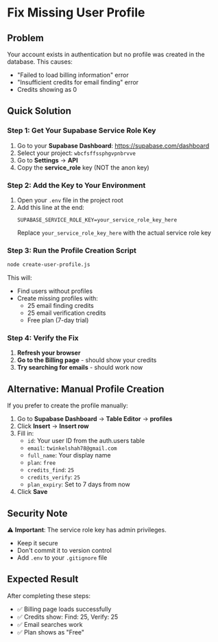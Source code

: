# Fix Missing User Profile

## Problem
Your account exists in authentication but no profile was created in the database. This causes:
- "Failed to load billing information" error
- "Insufficient credits for email finding" error
- Credits showing as 0

## Quick Solution

### Step 1: Get Your Supabase Service Role Key

1. Go to your **Supabase Dashboard**: https://supabase.com/dashboard
2. Select your project: `wbcfsffssphgvpnbrvve`
3. Go to **Settings** → **API**
4. Copy the **service_role** key (NOT the anon key)

### Step 2: Add the Key to Your Environment

1. Open your `.env` file in the project root
2. Add this line at the end:
   ```
   SUPABASE_SERVICE_ROLE_KEY=your_service_role_key_here
   ```
   Replace `your_service_role_key_here` with the actual service role key

### Step 3: Run the Profile Creation Script

```bash
node create-user-profile.js
```

This will:
- Find users without profiles
- Create missing profiles with:
  - 25 email finding credits
  - 25 email verification credits
  - Free plan (7-day trial)

### Step 4: Verify the Fix

1. **Refresh your browser**
2. **Go to the Billing page** - should show your credits
3. **Try searching for emails** - should work now

## Alternative: Manual Profile Creation

If you prefer to create the profile manually:

1. Go to **Supabase Dashboard** → **Table Editor** → **profiles**
2. Click **Insert** → **Insert row**
3. Fill in:
   - `id`: Your user ID from the auth.users table
   - `email`: `twinkelshah78@gmail.com`
   - `full_name`: Your display name
   - `plan`: `free`
   - `credits_find`: `25`
   - `credits_verify`: `25`
   - `plan_expiry`: Set to 7 days from now
4. Click **Save**

## Security Note

⚠️ **Important**: The service role key has admin privileges. 
- Keep it secure
- Don't commit it to version control
- Add `.env` to your `.gitignore` file

## Expected Result

After completing these steps:
- ✅ Billing page loads successfully
- ✅ Credits show: Find: 25, Verify: 25
- ✅ Email searches work
- ✅ Plan shows as "Free"